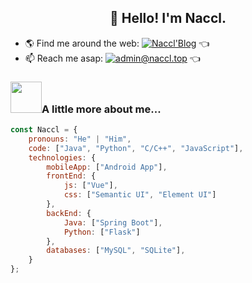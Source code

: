 <h2 align="center">👋 Hello! I'm Naccl.</h2>

- 🌎 Find me around the web: [![Naccl'Blog](https://img.shields.io/badge/Blog-Naccl'Blog-blue?style=flat-square&link=https://naccl.top)](https://naccl.top) 👈
- 📫 Reach me asap: [![admin@naccl.top](https://img.shields.io/badge/admin@naccl.top-c14438?style=flat-square&logo=Gmail&logoColor=white&link=mailto:admin@naccl.top)](mailto:admin@naccl.top) 👈



### <img src="https://media.giphy.com/media/WUlplcMpOCEmTGBtBW/giphy.gif" width="50">A little more about me...  

```javascript
const Naccl = {
    pronouns: "He" | "Him",
    code: ["Java", "Python", "C/C++", "JavaScript"],
    technologies: {
        mobileApp: ["Android App"],
        frontEnd: {
            js: ["Vue"],
            css: ["Semantic UI", "Element UI"]
        },
        backEnd: {
            Java: ["Spring Boot"],
            Python: ["Flask"]
        },
        databases: ["MySQL", "SQLite"],
    }
};
```

